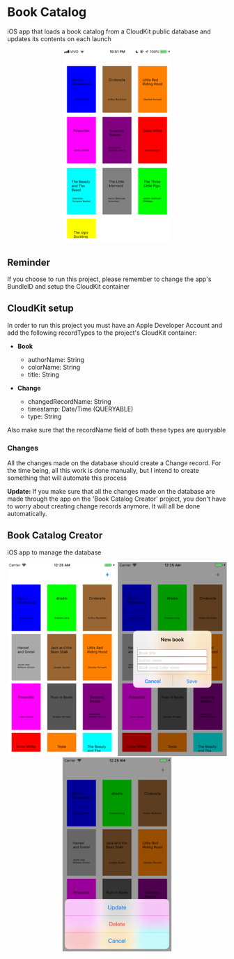 # Book Catalog
iOS app that loads a book catalog from a CloudKit public database and updates its contents on each launch

<p align="center">
    <img src="/Screenshots/BookCatalog.PNG" width="250">
<p/>

## Reminder
If you choose to run this project, please remember to change the app's BundleID and setup the CloudKit container


## CloudKit setup
In order to run this project you must have an Apple Developer Account and add the following recordTypes to the project's CloudKit container:

- **Book**
    - authorName: String
    - colorName: String
    - title: String

- **Change**
    - changedRecordName: String
    - timestamp: Date/Time (QUERYABLE)
    - type: String
    
Also make sure that the recordName field of both these types are queryable

### Changes
All the changes made on the database should create a Change record. For the time being, all this work is done manually, but I intend to create something that will automate this process

**Update:** If you make sure that all the changes made on the database are made through the app on the 'Book Catalog Creator' project, you don't have to worry about creating change records anymore. It will all be done automatically.

## Book Catalog Creator
iOS app to manage the database

<p align="center">
    <img src="/Screenshots/BookCatalogCreator_main.png" width="250">
    <img src="/Screenshots/BookCatalogCreator_insert.png" width="250">
    <img src="/Screenshots/BookCatalogCreator_options.png" width="250">
<p/>
